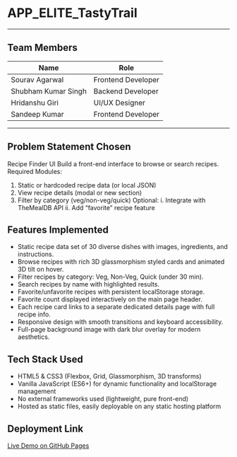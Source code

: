 # APP_ELITE_TastyTrail

---

## Team Members
| Name                       | Role                |
|----------------------------|---------------------|
| Sourav Agarwal             | Frontend Developer  |
| Shubham Kumar Singh        | Backend Developer   |
| Hridanshu Giri             | UI/UX Designer      |
| Sandeep Kumar              | Frontend Developer  |

---

## Problem Statement Chosen

Recipe Finder UI
Build a front-end interface to browse or search recipes.
Required Modules:
1. Static or hardcoded recipe data (or local JSON)
2. View recipe details (modal or new section)
3. Filter by category (veg/non-veg/quick)
Optional:
i. Integrate with TheMealDB API
ii. Add “favorite” recipe feature

## Features Implemented

- Static recipe data set of 30 diverse dishes with images, ingredients, and instructions.
- Browse recipes with rich 3D glassmorphism styled cards and animated 3D tilt on hover.
- Filter recipes by category: Veg, Non-Veg, Quick (under 30 min).
- Search recipes by name with highlighted results.
- Favorite/unfavorite recipes with persistent localStorage storage.
- Favorite count displayed interactively on the main page header.
- Each recipe card links to a separate dedicated details page with full recipe info.
- Responsive design with smooth transitions and keyboard accessibility.
- Full-page background image with dark blur overlay for modern aesthetics.

## Tech Stack Used

- HTML5 & CSS3 (Flexbox, Grid, Glassmorphism, 3D transforms)
- Vanilla JavaScript (ES6+) for dynamic functionality and localStorage management
- No external frameworks used (lightweight, pure front-end)
- Hosted as static files, easily deployable on any static hosting platform

## Deployment Link

[Live Demo on GitHub Pages](https://appelite-tastetrail.netlify.app/)
